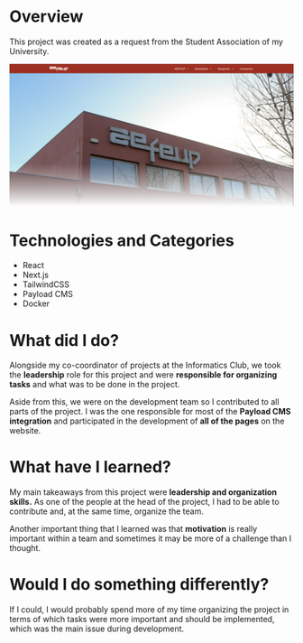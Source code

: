 # Overview

This project was created as a request from the Student Association of my University.

![website-ae](../../assets/aefeup.png)

# Technologies and Categories

- React
- Next.js
- TailwindCSS
- Payload CMS
- Docker

# What did I do?

Alongside my co-coordinator of projects at the Informatics Club, we took the **leadership** role for this project and were **responsible for organizing tasks** and what was to be done in the project.

Aside from this, we were on the development team so I contributed to all parts of the project. I was the one responsible for most of the **Payload CMS integration** and participated in the development of **all of the pages** on the website.

# What have I learned?

My main takeaways from this project were **leadership and organization skills.** As one of the people at the head of the project, I had to be able to contribute and, at the same time, organize the team.

Another important thing that I learned was that **motivation** is really important within a team and sometimes it may be more of a challenge than I thought.

# Would I do something differently?

If I could, I would probably spend more of my time organizing the project in terms of which tasks were more important and should be implemented, which was the main issue during development.
